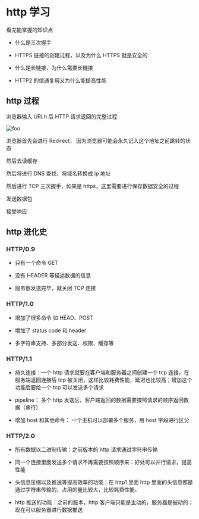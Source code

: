 # http 学习

看完能掌握的知识点

-   什么是三次握手

-   HTTPS 链接的创建过程，以及为什么 HTTPS 就是安全的

-   什么是长链接，为什么需要长链接

-   HTTP2 的信通复用又为什么能提高性能

## http 过程

浏览器输入 URLh 后 HTTP 请求返回的完整过程

<img :src="$withBase('/images/JavaScript/http/http-02.jpg')" alt="foo">

浏览器首先会进行 Redirect， 因为浏览器可能会永久记入这个地址之前跳转的状态

然后去读缓存

然后将进行 DNS 查找，将域名转换成 ip 地址

然后进行 TCP 三次握手，如果是 https，这里需要进行保存数据安全的过程

发送数据包

接受响应

## http 进化史

### HTTP/0.9

-   只有一个命令 GET

-   没有 HEADER 等描述数据的信息

-   服务器发送完毕，就关闭 TCP 连接

### HTTP/1.0

-   增加了很多命令 如 HEAD、POST

-   增加了 status code 和 header

-   多字符串支持、多部分发送、权限、缓存等

### HTTP/1.1

-   持久连接：一个 http 请求就要在客户端和服务器之间创建一个 tcp 连接，在服务端返回连接后 tcp 被关闭，这样比较耗费性能，延迟也比较高；增加这个功能后要给一个 tcp 可以发送多个请求

-   pipeline： 多个 http 发送后，客户端返回的数据需要按照请求的顺序返回数据（串行）

-   增加 host 和其他命令： 一个主机可以部署多个服务，用 host 字段进行区分

### HTTP/2.0

-   所有数据以二进制传输：之前版本的 http 请求通过字符串传输

-   同一个连接里面发送多个请求不再需要按照顺序来：好处可以并行请求，提高性能

-   头信息压缩以及推送等提高效率的功能：在 http1 里面 http 里面的头信息都是通过字符串传输的，占用的量比较大，比较耗费性能。

-   http 推送的功能：之前的版本，http 客户端只能是主动的，服务器是被动的；现在可以服务器进行数据推送
